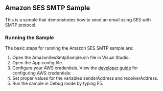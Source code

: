 ## Amazon SES SMTP Sample
This is a sample that demonstrates how to send an email using SES with SMTP protocol.

### Running the Sample

The basic steps for running the Amazon SES SMTP sample are:

1. Open the AmazonSesSmtpSample.sln file in Visual Studio.
2. Open the App.config file.
3. Configure your AWS credentials. View the [developer guide](http://docs.aws.amazon.com/AWSSdkDocsNET/latest/DeveloperGuide/net-dg-config-creds.html) for configuring AWS credentials:
4. Set proper values for the variables senderAddress and receiverAddress.
5. Run the sample in Debug mode by typing F5.
